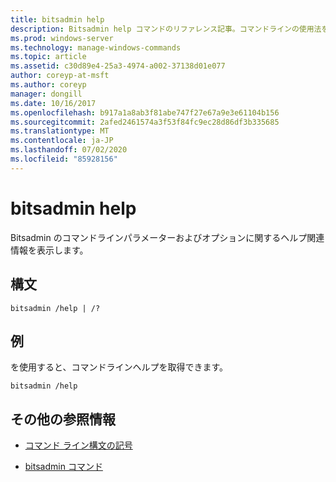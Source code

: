 ```yaml
---
title: bitsadmin help
description: Bitsadmin help コマンドのリファレンス記事。コマンドラインの使用法を表示します。
ms.prod: windows-server
ms.technology: manage-windows-commands
ms.topic: article
ms.assetid: c30d89e4-25a3-4974-a002-37138d01e077
author: coreyp-at-msft
ms.author: coreyp
manager: dongill
ms.date: 10/16/2017
ms.openlocfilehash: b917a1a8ab3f81abe747f27e67a9e3e61104b156
ms.sourcegitcommit: 2afed2461574a3f53f84fc9ec28d86df3b335685
ms.translationtype: MT
ms.contentlocale: ja-JP
ms.lasthandoff: 07/02/2020
ms.locfileid: "85928156"
---
```

# <a name="bitsadmin-help"></a>bitsadmin help

Bitsadmin のコマンドラインパラメーターおよびオプションに関するヘルプ関連情報を表示します。

## <a name="syntax"></a>構文

```
bitsadmin /help | /?
```

## <a name="examples"></a>例

を使用すると、コマンドラインヘルプを取得できます。

```
bitsadmin /help
```

## <a name="additional-references"></a>その他の参照情報

- [コマンド ライン構文の記号](command-line-syntax-key.md)

- [bitsadmin コマンド](bitsadmin.md)
